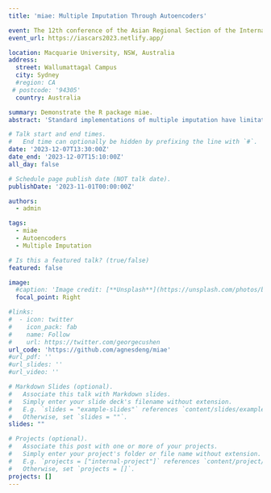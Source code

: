 ```yaml
---
title: 'miae: Multiple Imputation Through Autoencoders'

event: The 12th conference of the Asian Regional Section of the International Association for Statistical Computing (IASC-ARS)
event_url: https://iascars2023.netlify.app/

location: Macquarie University, NSW, Australia
address:
  street: Wallumattagal Campus
  city: Sydney
  #region: CA
 # postcode: '94305'
  country: Australia

summary: Demonstrate the R package miae.
abstract: 'Standard implementations of multiple imputation have limitations in handling missing data in large datasets with complex data structures. Achieving satisfactory imputation performance often depends on properly specifying the imputation model to account for interactions among variables. Therefore, imputing a large dataset can be daunting, particularly when there is a large number of incomplete variables. In this talk, we will discuss the potential of applying different variants of autoencoders to multiple imputation. A comprehensive analysis on the the effect of hyperparameters on imputation performance is given. We provide insights into the suitability of using autoencoders for multiple imputation tasks and give practical suggestions to improve their imputation performance. The proposed procedure is implemented in an R package miae, which uses torch as the backend, so that setting up Python is not required. In addition, miae aims to provide an automated procedure, where the main imputation function can automatically handle tasks such as data preprocessing and proprocessing, without requiring extra work from users. Various statistical techniques have also been implemented to enhance the imputation performance of miae and its performance is evaluated and compared to those of mice and mixgb. The development version of miae is available at https://github.com/agnesdeng/miae.'

# Talk start and end times.
#   End time can optionally be hidden by prefixing the line with `#`.
date: '2023-12-07T13:30:00Z'
date_end: '2023-12-07T15:10:00Z'
all_day: false

# Schedule page publish date (NOT talk date).
publishDate: '2023-11-01T00:00:00Z'

authors:
  - admin

tags:
  - miae
  - Autoencoders
  - Multiple Imputation

# Is this a featured talk? (true/false)
featured: false

image:
  #caption: 'Image credit: [**Unsplash**](https://unsplash.com/photos/bzdhc5b3Bxs)'
  focal_point: Right

#links:
#  - icon: twitter
#    icon_pack: fab
#    name: Follow
#    url: https://twitter.com/georgecushen
url_code: 'https://github.com/agnesdeng/miae'
#url_pdf: ''
#url_slides: ''
#url_video: ''

# Markdown Slides (optional).
#   Associate this talk with Markdown slides.
#   Simply enter your slide deck's filename without extension.
#   E.g. `slides = "example-slides"` references `content/slides/example-slides.md`.
#   Otherwise, set `slides = ""`.
slides: ""

# Projects (optional).
#   Associate this post with one or more of your projects.
#   Simply enter your project's folder or file name without extension.
#   E.g. `projects = ["internal-project"]` references `content/project/deep-learning/index.md`.
#   Otherwise, set `projects = []`.
projects: []
---
```



